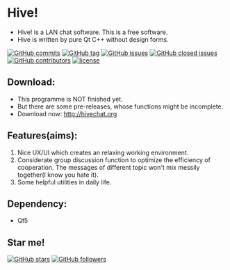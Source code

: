 # Hive!
* Hive! is a LAN chat software. This is a free software.
* Hive is written by pure Qt C++ without design forms.

[![GitHub commits](https://img.shields.io/github/commits-since/HiveChat/Hive-desktop/0.0.6.svg)]()
[![GitHub tag](https://img.shields.io/github/tag/HiveChat/Hive-desktop.svg)]()
[![GitHub issues](https://img.shields.io/github/issues/HiveChat/Hive-desktop.svg)]()
[![GitHub closed issues](https://img.shields.io/github/issues-closed/HiveChat/Hive-desktop.svg)]()
[![GitHub contributors](https://img.shields.io/github/contributors/HiveChat/Hive-desktop.svg)]()
[![license](https://img.shields.io/github/license/HiveChat/Hive-desktop.svg)]()

## Download:
* This programme is NOT finished yet.
* But there are some pre-releases, whose functions might be incomplete.
* Download now: http://hivechat.org

## Features(aims):
1. Nice UX/UI which creates an relaxing working environment.
2. Considerate group discussion function to optimize the efficiency of cooperation. The messages of different topic won't mix messily together(I know you hate it).
3. Some helpful utilities in daily life. 

## Dependency:
* Qt5

## Star me!
[![GitHub stars](https://img.shields.io/github/stars/HiveChat/Hive-desktop.svg?style=social&label=Star)](https://github.com/HiveChat/Hive-desktop)
[![GitHub followers](https://img.shields.io/github/followers/ultrasilicon.svg?style=social&label=Follow)](https://github.com/Ultrasilicon)

